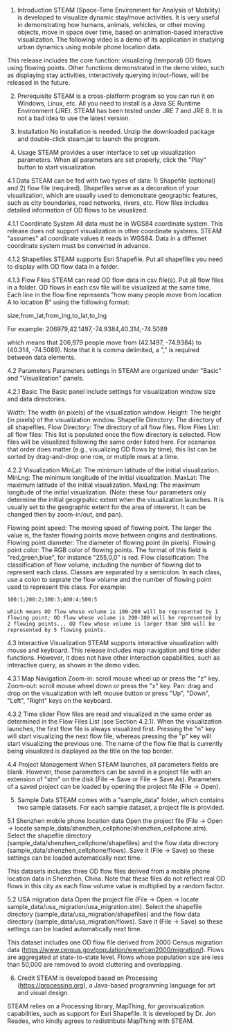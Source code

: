 1. Introduction
STEAM (Space-Time Environment for Analysis of Mobility) is developed to visualize dynamic stay/move activities.  It is very useful in demonstrating how humans, animals, vehicles, or other moving objects, move in space over time, based on animation-based interactive visualization.  The following video is a demo of its application in studying urban dynamics using mobile phone location data.

This release includes the core function: visualizing (temporal) OD flows using flowing points.  Other functions demonstrated in the demo video, such as displaying stay activities, interactively querying in/out-flows, will be released in the future.


2. Prerequisite
STEAM is a cross-platform program so you can run it on Windows, Linux, etc.  All you need to install is a Java SE Runtime Environment (JRE).  STEAM has been tested under JRE 7 and JRE 8.  It is not a bad idea to use the latest version.


3. Installation
No installation is needed.  Unzip the downloaded package and double-click steam.jar to launch the program.


4. Usage
STEAM provides a user interface to set up visualization parameters.  When all parameters are set properly, click the "Play" button to start visualization.

4.1 Data
STEAM can be fed with two types of data: 1) Shapefile (optional) and 2) flow file (required).  Shapefiles serve as a decoration of your visualization, which are usually used to demonstrate geographic features, such as city boundaries, road networks, rivers, etc.  Flow files includes detailed information of OD flows to be visualized.

4.1.1 Coordinate System
All data must be in WGS84 coordinate system.  This release does not support visualization in other coordinate systems.  STEAM "assumes" all coordinate values it reads in WGS84.  Data in a differnet coordinate system must be converted in advance.

4.1.2 Shapefiles
STEAM supports Esri Shapefile.  Put all shapefiles you need to display with OD flow data in a folder.

4.1.3 Flow Files
STEAM can read OD flow data in csv file(s).  Put all flow files in a folder.  OD flows in each csv file will be visualized at the same time.  Each line in the flow fine represents "how many people move from location A to location B" using the following format:

size,from_lat,from_lng,to_lat,to_lng

For example:
206979,42.1497,-74.9384,40.314,-74.5089

which means that 206,979 people move from (42.1497, -74.9384) to (40.314, -74.5089).  Note that it is comma delimited, a "," is required between data elements.

4.2 Parameters
Parameters settings in STEAM are organized under "Basic" and "Visualization" panels.

4.2.1 Basic
The Basic panel include settings for visualization window size and data directories.

Width:
	The width (in pixels) of the visualization window.
Height:
	The height (in pixels) of the visualization window.
Shapefile Directory:
	The directory of all shapefiles.
Flow Directory:
	The directory of all flow files.
Flow Files List: all flow files:
	This list is populated once the flow directory is selected.  Flow files will be visualized following the same order listed here.  For scenarios that order does matter (e.g., visualizing OD flows by time), this list can be sorted by drag-and-drop one row, or mutiple rows at a time.

4.2.2 Visualization
MinLat:
	The minimum latitude of the initial visualization.
MinLng:
	The minimum longitude of the initial visualization.
MaxLat:
	The maximum latitude of the initial visualization.
MaxLng:
	The maximum longitude of the initial visualization.
(Note: these four parameters only determine the initial geogrpahic extent when the visualization launches.  It is usually set to the geographic extent for the area of intererst.  It can be changed then by zoom-in/out, and pan).

Flowing point speed:
	The moving speed of flowing point.  The larger the value is, the faster flowing points move between origins and destinations.
Flowing point diameter:
	The diameter of flowing point (in pixels).
Flowing point color:
	The RGB color of flowing points.  The format of this field is "red,green,blue", for instance "255,0,0" is red.
Flow classification:
	The classification of flow volume, including the number of flowing dot to represent each class.  Classes are separated by a semicolon.  In each class, use a colon to seprate the flow volume and the number of flowing point used to represent this class.  For example:

	100:1;200:2;300:3;400:4;500:5

	which means OD flow whose volume is 100-200 will be represented by 1 flowing point; OD flow whose volume is 200-300 will be represented by 2 flowing points... OD flow whose volume is larger than 500 will be represented by 5 flowing points.

4.3 Interactive Visualization
STEAM supports interactive visualization with mouse and keyboard.  This release includes map navigation and time slider functions.  However, it does not have other interaction capabilities, such as interactive query, as shown in the demo video.

4.3.1 Map Navigation
Zoom-in: scroll mouse wheel up or press the "z" key.
Zoom-out: scroll mouse wheel down or press the "x" key.
Pan: drag and drop on the visualization with left mouse button or press "Up", "Down", "Left", "Right" keys on the keyboard.

4.3.2 Time slider
Flow files are read and visualized in the same order as determined in the Flow Files List (see Section 4.2.1).  When the visualization launches, the first flow file is always visualized first.  Pressing the "n" key will start visualizing the next flow file, whereas pressing the "p" key will start visualizing the previous one.  The name of the flow file that is currently being visualized is displayed as the title on the top border.

4.4 Project Management
When STEAM launches, all parameters fields are blank.  However, those parameters can be saved in a project file with an extension of "stm" on the disk (File -> Save or File -> Save As).  Parameters of a saved project can be loaded by opening the project file (File -> Open).


5. Sample Data
STEAM comes with a "sample_data" folder, which contains two sample datasets.  For each sample dataset, a project file is provided.

5.1 Shenzhen mobile phone location data
Open the project file (File -> Open -> locate sample_data/shenzhen_cellphone/shenzhen_cellphone.stm).  Select the shapefile directory (sample_data/shenzhen_cellphone/shapefiles) and the flow data directory (sample_data/shenzhen_cellphone/flows).  Save it (File -> Save) so these settings can be loaded automatically next time.

This datasets includes three OD flow files derived from a mobile phone location data in Shenzhen, China.  Note that these files do not reflect real OD flows in this city as each flow volume value is multiplied by a random factor.

5.2 USA migration data
Open the project file (File -> Open -> locate sample_data/usa_migration/usa_migration.stm).  Select the shapefile directory (sample_data/usa_migration/shapefiles) and the flow data directory (sample_data/usa_migration/flows).  Save it (File -> Save) so these settings can be loaded automatically next time.

This dataset includes one OD flow file derived from 2000 Census migration data (https://www.census.gov/population/www/cen2000/migration/).  Flows are aggregated at state-to-state level.  Flows whose population size are less than 50,000 are removed to avoid cluttering and overlapping.


6. Credit
STEAM is developed based on Processing (https://processing.org), a Java-based programming language for art and visual design.

STEAM relies on a Processing library, MapThing, for *geo*visualization capabilities, such as support for Esri Shapefile.  It is developed by Dr. Jon Reades, who kindly agrees to redistribute MapThing with STEAM.